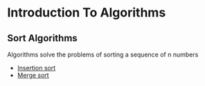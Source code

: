 # Introduction To Algorithms
## Sort Algorithms 
Algorithms solve the problems of sorting a sequence of n numbers 
- [Insertion sort](https://github.com/resources-indexing/Introduction-To-Algorithms/tree/main/sort-algorithms/Insertion-sort#insertion-sort)
- [Merge sort](https://github.com/resources-indexing/Introduction-To-Algorithms/tree/main/sort-algorithms/merge-sort#merge-sort)


